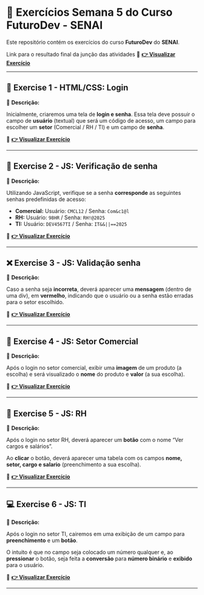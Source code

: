 # 🚀 Exercícios Semana 5 do Curso **FuturoDev** - SENAI

Este repositório contém os exercícios do curso **FuturoDev** do **SENAI**.

Link para o resultado final da junção das atividades
🔗 **[👉 Visualizar Exercício](https://mocodifyx.github.io/FuturoDev_Senai/Semana_5_Front_End/Exercise_6/)** 

---

## 🔐 **Exercise 1 - HTML/CSS: Login**
📌 **Descrição:**  

Inicialmente, criaremos uma tela de **login e senha**. Essa tela deve possuir o campo de **usuário** (textual) que será um código de acesso, um campo para escolher um **setor** (Comercial / RH / TI) e um campo de **senha**.

🔗 **[👉 Visualizar Exercício](https://mocodifyx.github.io/FuturoDev_Senai/Semana_5_Front_End/Exercise_1/)** 

---

## 🧠 **Exercise 2 - JS: Verificação de senha**
📌 **Descrição:**  

Utilizando JavaScript, verifique se a senha **corresponde** as seguintes senhas predefinidas de acesso:

- **Comercial:** Usuário: `CMCL12` / Senha: `Com&c1@l`  
- **RH:** Usuário: `98HR` / Senha: `RH!@2025`  
- **TI:** Usuário: `DEV4567TI` / Senha: `IT&&||==2025`

🔗 **[👉 Visualizar Exercício](https://mocodifyx.github.io/FuturoDev_Senai/Semana_5_Front_End/Exercise_2/)** 

---

## ❌ **Exercise 3 - JS: Validação senha**
📌 **Descrição:**  

Caso a senha seja **incorreta**, deverá aparecer uma **mensagem** (dentro de uma div), em **vermelho**, indicando que o usuário ou a senha estão erradas para o setor escolhido.

🔗 **[👉 Visualizar Exercício](https://mocodifyx.github.io/FuturoDev_Senai/Semana_5_Front_End/Exercise_3/)** 

---

## 🛒 **Exercise 4 - JS: Setor Comercial**
📌 **Descrição:**  

Após o login no setor comercial, exibir uma **imagem** de um produto (a escolha) e será visualizado o **nome** do produto e **valor** (a sua escolha).

🔗 **[👉 Visualizar Exercício](https://mocodifyx.github.io/FuturoDev_Senai/Semana_5_Front_End/Exercise_4/)** 

---

## 🧾 **Exercise 5 - JS: RH**
📌 **Descrição:**  

Após o login no setor RH, deverá aparecer um **botão** com o nome “Ver cargos e salários”.

Ao **clicar** o botão, deverá aparecer uma tabela com os campos **nome, setor, cargo e salario** (preenchimento a sua escolha).

🔗 **[👉 Visualizar Exercício](https://mocodifyx.github.io/FuturoDev_Senai/Semana_5_Front_End/Exercise_5/)** 

---

## 💻 **Exercise 6 - JS: TI**
📌 **Descrição:**  

Após o login no setor TI, cairemos em uma exibição de um campo para **preenchimento** e um **botão**.

O intuito é que no campo seja colocado um número qualquer e, ao **pressionar** o botão, seja feita a **conversão** para **número binário** e **exibido** para o usuário.

🔗 **[👉 Visualizar Exercício](https://mocodifyx.github.io/FuturoDev_Senai/Semana_5_Front_End/Exercise_6/)** 

---
